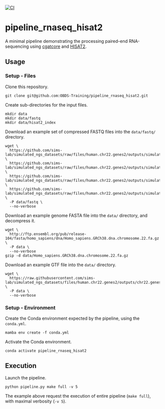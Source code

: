 [![CI](https://github.com/OBDS-Training/pipeline_rnaseq_hisat2/actions/workflows/build.yml/badge.svg)](https://github.com/OBDS-Training/pipeline_rnaseq_hisat2/actions/workflows/build.yml)

# pipeline_rnaseq_hisat2

A minimal pipeline demonstrating the processing paired-end RNA-sequencing using [cgatcore][link-cgatcore] and [HISAT2][link-hisat2].

## Usage

### Setup - Files

Clone this repository.

```
git clone git@github.com:OBDS-Training/pipeline_rnaseq_hisat2.git
```

Create sub-directories for the input files.

```
mkdir data
mkdir data/fastq
mkdir data/hisat2_index
```

Download an example set of compressed FASTQ files into the `data/fastq/` directory.

```
wget \
  https://github.com/sims-lab/simulated_ngs_datasets/raw/files/human.chr22.genes2/outputs/simulated_reads/sample_01_R1.fastq.gz \
  https://github.com/sims-lab/simulated_ngs_datasets/raw/files/human.chr22.genes2/outputs/simulated_reads/sample_01_R2.fastq.gz \
  https://github.com/sims-lab/simulated_ngs_datasets/raw/files/human.chr22.genes2/outputs/simulated_reads/sample_02_R1.fastq.gz \
  https://github.com/sims-lab/simulated_ngs_datasets/raw/files/human.chr22.genes2/outputs/simulated_reads/sample_02_R2.fastq.gz \
  -P data/fastq \
  --no-verbose
```

Download an example genome FASTA file into the `data/` directory, and decompress it.

```
wget \
  http://ftp.ensembl.org/pub/release-104/fasta/homo_sapiens/dna/Homo_sapiens.GRCh38.dna.chromosome.22.fa.gz \
  -P data \
  --no-verbose
gzip -d data/Homo_sapiens.GRCh38.dna.chromosome.22.fa.gz
```

Download an example GTF file into the `data/` directory.

```
wget \
  https://raw.githubusercontent.com/sims-lab/simulated_ngs_datasets/files/human.chr22.genes2/outputs/chr22.genes2.gtf \
  -P data \
  --no-verbose
```

### Setup - Environment

Create the Conda environment expected by the pipeline, using the `conda.yml`.

```
mamba env create -f conda.yml
```

Activate the Conda environment.

```
conda activate pipeline_rnaseq_hisat2
```

## Execution

Launch the pipeline.

```
python pipeline.py make full -v 5
```

The example above request the execution of entire pipeline (`make full`),
with maximal verbosity (`-v 5`).

[link-cgatcore]: https://github.com/cgat-developers/cgat-core
[link-hisat2]: http://www.ccb.jhu.edu/software/hisat/index.shtml
